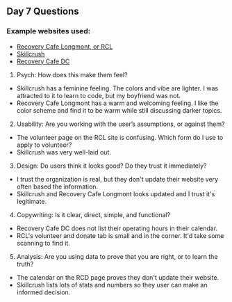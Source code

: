 ## Day 7 Questions

### Example websites used:
* <a href= "https://recoverycafelongmont.org/"> Recovery Cafe Longmont, or RCL </a>
* <a href= "https://skillcrush.com/"> Skillcrush </a>
* <a href= "https://recoverycafedc.org/"> Recovery Cafe DC </a>

1. Psych: How does this make them feel?
* Skillcrush has a feminine feeling. The colors and vibe are lighter. I was attracted to it to learn to code, but my boyfriend
was not.
* Recovery Cafe Longmont has a warm and welcoming feeling. I like the color scheme and find it to be warm while still
discussing darker topics.

2. Usability: Are you working with the user’s assumptions, or against them?
* The volunteer page on the RCL site is confusing. Which form do I use to apply to volunteer?
* Skillcrush was very well-laid out.

3. Design: Do users think it looks good? Do they trust it immediately?
* I trust the organization is real, but they don't update their website very often based the information.
* Skillcrush and Recovery Cafe Longmont looks updated and I trust it's legitimate.

4. Copywriting: Is it clear, direct, simple, and functional?
* Recovery Cafe DC does not list their operating hours in their calendar.
* RCL's volunteer and donate tab is small and in the corner. It'd take some scanning to find it.

5. Analysis: Are you using data to prove that you are right, or to learn the truth?
* The calendar on the RCD page proves they don't update their website.
* Skillcrush lists lots of stats and numbers so they user can make an informed decision. 
